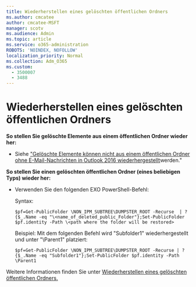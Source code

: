 ```yaml
---
title: Wiederherstellen eines gelöschten öffentlichen Ordners
ms.author: cmcatee
author: cmcatee-MSFT
manager: scotv
ms.audience: Admin
ms.topic: article
ms.service: o365-administration
ROBOTS: 'NOINDEX, NOFOLLOW'
localization_priority: Normal
ms.collection: Adm_O365
ms.custom:
  - 3500007
  - 3488
---
```


# <a name="restore-a-deleted-public-folder"></a>Wiederherstellen eines gelöschten öffentlichen Ordners

**So stellen Sie gelöschte Elemente aus einem öffentlichen Ordner wieder her:**

- Siehe ["Gelöschte Elemente können nicht aus einem öffentlichen Ordner ohne E-Mail-Nachrichten in Outlook 2016 wiederhergestellt](https://aka.ms/pfrec)werden."
 
**So stellen Sie einen gelöschten öffentlichen Ordner (eines beliebigen Typs) wieder her:** 

- Verwenden Sie den folgenden EXO PowerShell-Befehl:

    Syntax:

     `$pf=Get-PublicFolder \NON_IPM_SUBTREE\DUMPSTER_ROOT -Recurse  | ?{$_.Name -eq "\<name_of_deleted_public_Folder"};Set-PublicFolder $pf.identity -Path \<path where the folder will be restored>`

    Beispiel: Mit dem folgenden Befehl wird "Subfolder1" wiederhergestellt und unter "\Parent1" platziert:

    `$pf=Get-PublicFolder \NON_IPM_SUBTREE\DUMPSTER_ROOT -Recurse | ?{$_.Name -eq "Subfolder1"};Set-PublicFolder $pf.identity -Path \Parent1`

Weitere Informationen finden Sie unter [Wiederherstellen eines gelöschten öffentlichen Ordners.](https://docs.microsoft.com/exchange/collaboration-exo/public-folders/restore-deleted-public-folder)

